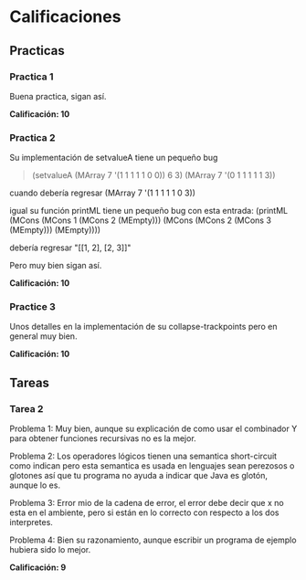 # Calificaciones

## Practicas

### Practica 1

Buena practica, sigan así.

**Calificación: 10**

### Practica 2

Su implementación de setvalueA tiene un pequeño bug

> (setvalueA (MArray 7 '(1 1 1 1 1 0 0)) 6 3)
(MArray 7 '(0 1 1 1 1 1 3))

cuando debería regresar (MArray 7 '(1 1 1 1 1 0 3))

igual su función printML tiene un pequeño bug con esta entrada:
(printML (MCons (MCons 1 (MCons 2 (MEmpty))) (MCons (MCons 2 (MCons 3 (MEmpty))) (MEmpty))))

debería regresar "[[1, 2], [2, 3]]"

Pero muy bien sigan así.

**Calificación: 10**

### Practice 3
Unos detalles en la implementación de su collapse-trackpoints pero
en general muy bien.

**Calificación: 10**

## Tareas

### Tarea 2

Problema 1: Muy bien, aunque su explicación de como usar el combinador Y para
obtener funciones recursivas no es la mejor.

Problema 2:  Los operadores lógicos tienen una semantica short-circuit como indican pero esta semantica es usada en lenguajes sean perezosos o glotones así que tu programa no ayuda a indicar que Java es glotón, aunque lo es.

Problema 3: Error mio de la cadena de error, el error debe decir que x no esta
en el ambiente, pero si están en lo correcto con respecto a los dos interpretes.

Problema 4: Bien su razonamiento, aunque escribir un programa de ejemplo hubiera sido lo mejor.

**Calificación: 9**